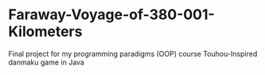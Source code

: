 # Faraway-Voyage-of-380-001-Kilometers
Final project for my programming paradigms (OOP) course
Touhou-Inspired danmaku game in Java
